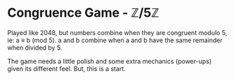 # Congruence Game - &#8484;/5&#8484;

Played like 2048, but numbers combine when they are congruent modulo 5, ie: a &#8801; b (mod 5). a and b combine when a and b have the same remainder when divided by 5.

The game needs a little polish and some extra mechanics (power-ups) given its different feel. But, this is a start.

